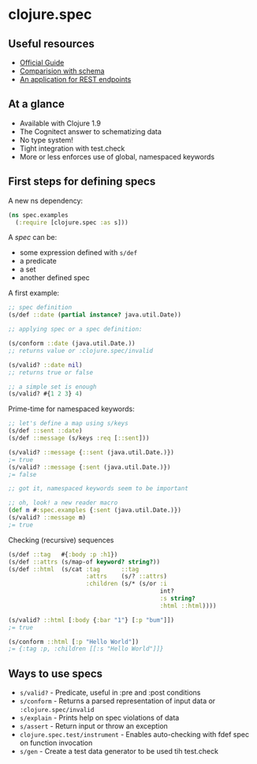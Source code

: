 # clojure.spec

## Useful resources

* [Official Guide](http://clojure.org/guides/spec)
* [Comparision with schema](http://www.lispcast.com/clojure.spec-vs-schema)
* [An application for REST endpoints](https://www.bevuta.com/en/blog/declaratively-parse-query-params-using-clojure-spec/)


## At a glance

* Available with Clojure 1.9
* The Cognitect answer to schematizing data
* No type system!
* Tight integration with test.check
* More or less enforces use of global, namespaced keywords


## First steps for defining specs

A new ns dependency:

```clojure
(ns spec.examples
  (:require [clojure.spec :as s]))
```

A *spec* can be:
* some expression defined with `s/def`
* a predicate
* a set
* another defined spec


A first example:

```clojure
;; spec definition
(s/def ::date (partial instance? java.util.Date))

;; applying spec or a spec definition:

(s/conform ::date (java.util.Date.))
;; returns value or :clojure.spec/invalid

(s/valid? ::date nil)
;; returns true or false

;; a simple set is enough
(s/valid? #{1 2 3} 4)

```

Prime-time for namespaced keywords:

```clojure
;; let's define a map using s/keys
(s/def ::sent ::date)
(s/def ::message (s/keys :req [::sent]))

(s/valid? ::message {::sent (java.util.Date.)})
;= true
(s/valid? ::message {:sent (java.util.Date.)})
;= false

;; got it, namespaced keywords seem to be important

;; oh, look! a new reader macro
(def m #:spec.examples {:sent (java.util.Date.)})
(s/valid? ::message m)
;= true
```


Checking (recursive) sequences

```clojure
(s/def ::tag   #{:body :p :h1})
(s/def ::attrs (s/map-of keyword? string?))
(s/def ::html  (s/cat :tag      ::tag
                      :attrs    (s/? ::attrs)
                      :children (s/* (s/or :i
                                           int?
                                           :s string?
                                           :html ::html))))

(s/valid? ::html [:body {:bar "1"} [:p "bum"]])
;= true

(s/conform ::html [:p "Hello World"])
;= {:tag :p, :children [[:s "Hello World"]]}
```


## Ways to use specs

* `s/valid?` - Predicate, useful in :pre and :post conditions
* `s/conform` - Returns a parsed representation of input data or `:clojure.spec/invalid`
* `s/explain` - Prints help on spec violations of data
* `s/assert` - Return input or throw an exception
* `clojure.spec.test/instrument` - Enables auto-checking with fdef spec on function invocation
* `s/gen` - Create a test data generator to be used tih test.check
